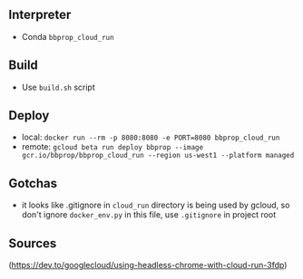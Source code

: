 ## Interpreter

- Conda `bbprop_cloud_run`

## Build

- Use `build.sh` script

## Deploy

- local: `docker run --rm -p 8080:8080 -e PORT=8080 bbprop_cloud_run`
- remote: `gcloud beta run deploy bbprop --image gcr.io/bbprop/bbprop_cloud_run --region us-west1 --platform managed`

## Gotchas

- it looks like .gitignore in `cloud_run` directory is being used by gcloud, so don't ignore `docker_env.py` in this file, use `.gitignore` in project root

## Sources

(https://dev.to/googlecloud/using-headless-chrome-with-cloud-run-3fdp)
